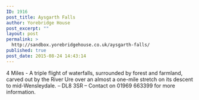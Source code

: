 ```yaml
---
ID: 1916
post_title: Aysgarth Falls
author: Yorebridge House
post_excerpt: ""
layout: post
permalink: >
  http://sandbox.yorebridgehouse.co.uk/aysgarth-falls/
published: true
post_date: 2015-08-24 14:43:14
---
```

4 Miles - A triple flight of waterfalls, surrounded by forest and farmland, carved out by the River Ure over an almost a one-mile stretch on its descent to mid-Wensleydale. – DL8 3SR – Contact on 01969 663399 for more information.